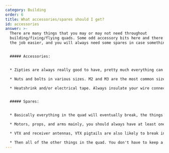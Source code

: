 ```yaml
---
category: Building
order: 6
title: What accessories/spares should I get?
id: accessories
answer: >-
  There are many things that you may or may not need throughout
  building/fixing/flying quads. Some odd accessory bits here and there will make
  the job easier, and you will always need some spares in case something beaks


  ##### Accessories:


  * Zipties are always really good to have, pretty much everything can be quickly tied down, held in place, or supported. Get a 100+ pack, and you'll be set for a good while

  * Nuts and bolts in various sizes. M2 and M3 are the most common sizes used, and they're pretty much always good to have on hand

  * Heatshrink and/or electrical tape. Always insulate your wire connections, so as to not make anything short out. Also good to hold other things in place


  ##### Spares:


  * Basically everything in the quad will eventually break, the things outside of the main "body" will tend to break much more easily as they're more exposed

  * Motors, props, and arms mainly, you should always have at least one of each on hand to fix up after a crash

  * VTX and receiver antennas, VTX pigtails are also likely to break in a hard crash and are pretty crucial for the quad to work

  * Then all of the other things in the quad. You don't have to keep a spare of each electronic part, but keeping a bunch of 20-30AWG wire to fix snapped wires is a good idea
---
```

